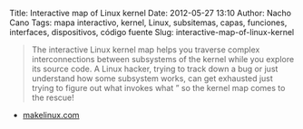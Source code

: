 Title: Interactive map of Linux kernel
Date: 2012-05-27 13:10
Author: Nacho Cano
Tags: mapa interactivo, kernel, Linux, subsitemas, capas, funciones, interfaces, dispositivos, código fuente
Slug: interactive-map-of-linux-kernel

> The interactive Linux kernel map helps you traverse complex interconnections
> between subsystems of the kernel while you explore its source code. A Linux
> hacker, trying to track down a bug or just understand how some subsystem
> works, can get exhausted just trying to figure out what invokes what ” so the
> kernel map comes to the rescue!

- [makelinux.com][]

  [makelinux.com]: http://www.makelinux.com/kernel_map/intro
    "Interactive map of Linux kernel"
